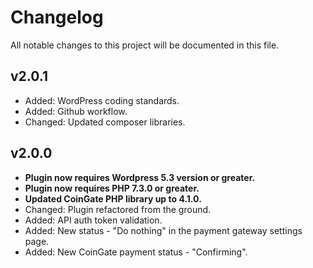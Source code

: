 # Changelog
All notable changes to this project will be documented in this file.

v2.0.1
---
* Added: WordPress coding standards.
* Added: Github workflow.
* Changed: Updated composer libraries.

v2.0.0
---
* **Plugin now requires Wordpress 5.3 version or greater.**
* **Plugin now requires PHP 7.3.0 or greater.**
* **Updated CoinGate PHP library up to 4.1.0.**
* Changed: Plugin refactored from the ground.
* Added: API auth token validation.
* Added: New status - "Do nothing" in the payment gateway settings page.
* Added: New CoinGate payment status - "Confirming".
